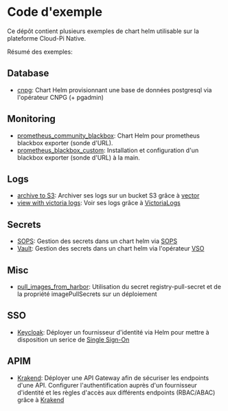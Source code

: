 # Code d'exemple

Ce dépôt contient plusieurs exemples de chart helm utilisable sur la plateforme Cloud-Pi Native.

Résumé des exemples:

## Database

- [cnpg](database/cnpg/): Chart Helm provisionnant une base de données postgresql via l'opérateur CNPG (+ pgadmin)

## Monitoring

- [prometheus_community_blackbox](monitoring/prometheus_community_blackbox/README.md): Chart Helm pour prometheus blackbox exporter (sonde d'URL).
- [prometheus_blackbox_custom](monitoring/prometheus_blackbox_custom/README.md): Installation et configuration d'un blackbox exporter (sonde d'URL) à la main.

## Logs

- [archive to S3](logs/archive_to_S3/README.md): Archiver ses logs sur un bucket S3 grâce à [vector](https://vector.dev/)
- [view with victoria logs](logs/view-with-victoria-logs/README.md): Voir ses logs grâce à [VictoriaLogs](https://docs.victoriametrics.com/victorialogs/)

## Secrets

- [SOPS](secrets/sops/README.md): Gestion des secrets dans un chart helm via [SOPS](https://github.com/isindir/sops-secrets-operator)
- [Vault](secrets/vault/README.md): Gestion des secrets dans un chart helm via l'opérateur [VSO](https://developer.hashicorp.com/vault/docs/platform/k8s/vso)

## Misc

- [pull_images_from_harbor](/misc/pull_images_from_harbor/README.md): Utilisation du secret registry-pull-secret et de la propriété imagePullSecrets sur un déploiement

## SSO

- [Keycloak](sso/keycloak/README.md): Déployer un fournisseur d'identité via Helm pour mettre à disposition un serice de [Single Sign-On](https://www.keycloak.org/getting-started/getting-started-openshift)

## APIM

- [Krakend](apim/krakend/README.md): Déployer une API Gateway afin de sécuriser les endpoints d'une API. Configurer l'authentification auprès d'un fournisseur d'identité et les règles d'accès aux différents endpoints (RBAC/ABAC) grâce à [Krakend](https://www.krakend.io/docs/overview/) 
